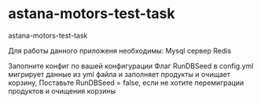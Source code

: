 # astana-motors-test-task
astana-motors-test-task

Для работы данного приложеня необходимы:
Mysql сервер
Redis

Заполните конфиг по вашей конфигурации
Флаг RunDBSeed в config.yml мигрирует данные из yml файла и заполняет продукты и очищает корзину,
Поставьте RunDBSeed = false, если не хотите перемиграции продуктов и очищения корзины
